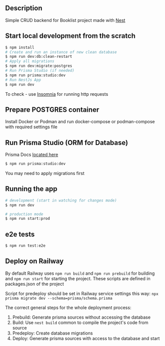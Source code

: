 ## Description

Simple CRUD backend for Booklist project made with [Nest](https://docs.nestjs.com/)

## Start local development from the scratch

```bash
$ npm install
# Create and run an instance of new clean database
$ npm run dev:db:clean-restart
# Apply all migrations
$ npm run dev:migrate:postgres
# Run Prisma Studio (if needed)
$ npm run prisma:studio:dev
# Run NestJs App
$ npm run dev
```

To check - use [Insomnia](https://insomnia.rest/) for running http requests


## Prepare POSTGRES container

Install Docker or Podman and run docker-compose or podman-compose with required settings file


## Run Prisma Studio (ORM for Database)

Prisma Docs [located here](https://www.prisma.io/docs)

```bash
$ npm run prisma:studio:dev
```

You may need to apply migrations first


## Running the app

```bash
# development (start in watching for changes mode)
$ npm run dev

# production mode
$ npm run start:prod
```

## e2e tests

```bash
$ npm run test:e2e
```


## Deploy on Railway

By default Railway uses `npm run build` and `npm run prebuild` for building and `npm run start` for starting the project. These scripts are defined in packages.json of the project

Script for predeploy should be set in Railway service settings this way:
`npx prisma migrate dev --schema=prisma/schema.prisma`

The correct general steps for the whole deployment process:
1. Prebuild: Generate prisma sources without accessing the database
2. Build: Use `nest build` common to compile the project's code from source
3. Predeploy: Create database migrations
4. Deploy: Generate prisma sources with access to the database and start
